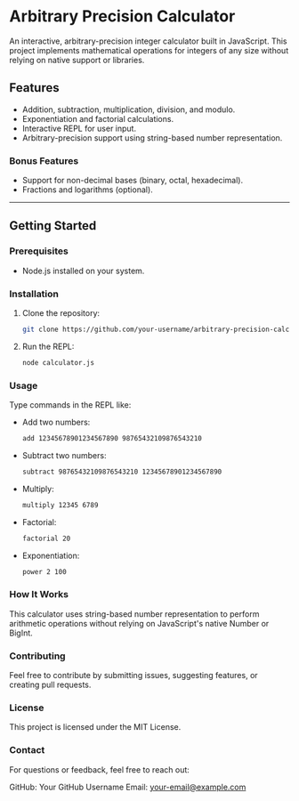 # Arbitrary Precision Calculator

An interactive, arbitrary-precision integer calculator built in JavaScript. This project implements mathematical operations for integers of any size without relying on native support or libraries.

## Features
- Addition, subtraction, multiplication, division, and modulo.
- Exponentiation and factorial calculations.
- Interactive REPL for user input.
- Arbitrary-precision support using string-based number representation.

### Bonus Features
- Support for non-decimal bases (binary, octal, hexadecimal).
- Fractions and logarithms (optional).

---

## Getting Started

### Prerequisites
- Node.js installed on your system.

### Installation
1. Clone the repository:
   ```bash
   git clone https://github.com/your-username/arbitrary-precision-calculator.git
   ```
2. Run the REPL:
    ```bash
    node calculator.js
    ```
### Usage
Type commands in the REPL like:

- Add two numbers:
    ```bash
    add 12345678901234567890 98765432109876543210
    ```

- Subtract two numbers:
    ```bash
    subtract 98765432109876543210 12345678901234567890
    ```

- Multiply:
    ``` bash
    multiply 12345 6789
    ```

- Factorial:
    ```bash
    factorial 20
    ```

- Exponentiation:
    ```bash
    power 2 100
    ```

### How It Works
This calculator uses string-based number representation to perform arithmetic operations without relying on JavaScript's native Number or BigInt.

### Contributing
Feel free to contribute by submitting issues, suggesting features, or creating pull requests.

### License
This project is licensed under the MIT License.

### Contact
For questions or feedback, feel free to reach out:

GitHub: Your GitHub Username
Email: your-email@example.com